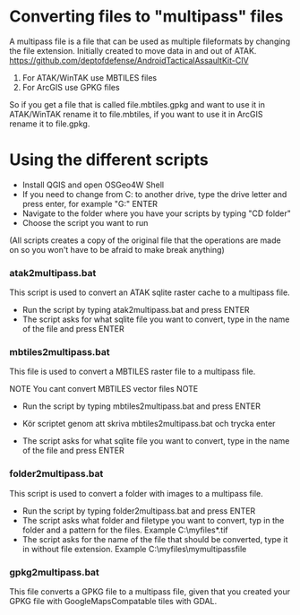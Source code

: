 # Converting files to "multipass" files

A multipass file is a file that can be used as multiple fileformats by changing the file extension. Initially created to move data in and out of ATAK. https://github.com/deptofdefense/AndroidTacticalAssaultKit-CIV

1. For ATAK/WinTAK use MBTILES files
2. For ArcGIS use GPKG files

So if you get a file that is called file.mbtiles.gpkg and want to use it in ATAK/WinTAK rename it to file.mbtiles, if you want to use it in ArcGIS rename it to file.gpkg.


# Using the different scripts

- Install QGIS and open OSGeo4W Shell
- If you need to change from C: to another drive, type the drive letter and press enter, for example "G:" ENTER
- Navigate to the folder where you have your scripts by typing "CD folder"
- Choose the script you want to run

(All scripts creates a copy of the original file that the operations are made on so you won't have to be afraid to make break anything)

### atak2multipass.bat

This script is used to convert an ATAK sqlite raster cache to a multipass file.

- Run the script by typing atak2multipass.bat and press ENTER
- The script asks for what sqlite file you want to convert, type in the name of the file and press ENTER

### mbtiles2multipass.bat

This file is used to convert a MBTILES raster file to a multipass file.

NOTE You cant convert MBTILES vector files NOTE

- Run the script by typing mbtiles2multipass.bat and press ENTER

- Kör scriptet genom att skriva mbtiles2multipass.bat och trycka enter
- The script asks for what sqlite file you want to convert, type in the name of the file and press ENTER

### folder2multipass.bat

This script is used to convert a folder with images to a multipass file.

- Run the script by typing folder2multipass.bat and press ENTER
- The script asks what folder and filetype you want to convert, typ in the folder and a pattern for the files. Example C:\myfiles\*.tif
- The script asks for the name of the file that should be converted, type it in without file extension. Example C:\myfiles\mymultipassfile

### gpkg2multipass.bat

This file converts a GPKG file to a multipass file, given that you created your GPKG file with GoogleMapsCompatable tiles with GDAL.
